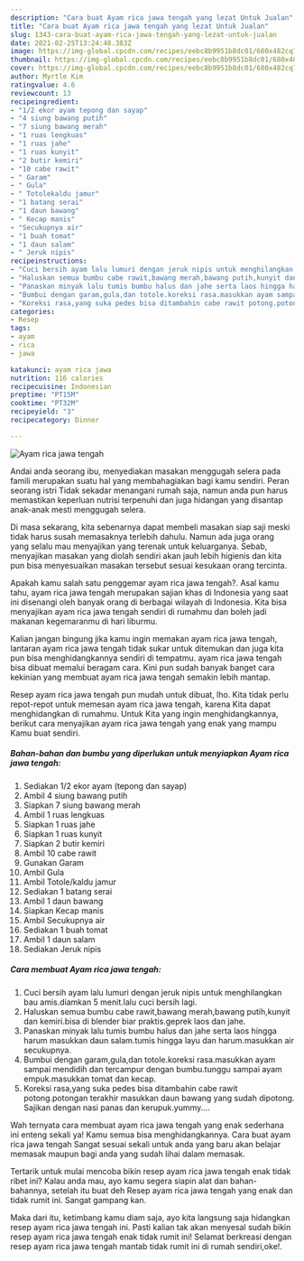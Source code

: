 ```yaml
---
description: "Cara buat Ayam rica jawa tengah yang lezat Untuk Jualan"
title: "Cara buat Ayam rica jawa tengah yang lezat Untuk Jualan"
slug: 1343-cara-buat-ayam-rica-jawa-tengah-yang-lezat-untuk-jualan
date: 2021-02-25T13:24:48.383Z
image: https://img-global.cpcdn.com/recipes/eebc8b9951b8dc01/680x482cq70/ayam-rica-jawa-tengah-foto-resep-utama.jpg
thumbnail: https://img-global.cpcdn.com/recipes/eebc8b9951b8dc01/680x482cq70/ayam-rica-jawa-tengah-foto-resep-utama.jpg
cover: https://img-global.cpcdn.com/recipes/eebc8b9951b8dc01/680x482cq70/ayam-rica-jawa-tengah-foto-resep-utama.jpg
author: Myrtle Kim
ratingvalue: 4.6
reviewcount: 13
recipeingredient:
- "1/2 ekor ayam tepong dan sayap"
- "4 siung bawang putih"
- "7 siung bawang merah"
- "1 ruas lengkuas"
- "1 ruas jahe"
- "1 ruas kunyit"
- "2 butir kemiri"
- "10 cabe rawit"
- " Garam"
- " Gula"
- " Totolekaldu jamur"
- "1 batang serai"
- "1 daun bawang"
- " Kecap manis"
- "Secukupnya air"
- "1 buah tomat"
- "1 daun salam"
- " Jeruk nipis"
recipeinstructions:
- "Cuci bersih ayam lalu lumuri dengan jeruk nipis untuk menghilangkan bau amis.diamkan 5 menit.lalu cuci bersih lagi."
- "Haluskan semua bumbu cabe rawit,bawang merah,bawang putih,kunyit dan kemiri.bisa di blender biar praktis.geprek laos dan jahe."
- "Panaskan minyak lalu tumis bumbu halus dan jahe serta laos hingga harum masukkan daun salam.tumis hingga layu dan harum.masukkan air secukupnya."
- "Bumbui dengan garam,gula,dan totole.koreksi rasa.masukkan ayam sampai mendidih dan tercampur dengan bumbu.tunggu sampai ayam empuk.masukkan tomat dan kecap."
- "Koreksi rasa,yang suka pedes bisa ditambahin cabe rawit potong.potongan terakhir masukkan daun bawang yang sudah dipotong. Sajikan dengan nasi panas dan kerupuk.yummy...."
categories:
- Resep
tags:
- ayam
- rica
- jawa

katakunci: ayam rica jawa 
nutrition: 116 calories
recipecuisine: Indonesian
preptime: "PT15M"
cooktime: "PT32M"
recipeyield: "3"
recipecategory: Dinner

---
```



![Ayam rica jawa tengah](https://img-global.cpcdn.com/recipes/eebc8b9951b8dc01/680x482cq70/ayam-rica-jawa-tengah-foto-resep-utama.jpg)

Andai anda seorang ibu, menyediakan masakan menggugah selera pada famili merupakan suatu hal yang membahagiakan bagi kamu sendiri. Peran seorang istri Tidak sekadar menangani rumah saja, namun anda pun harus memastikan keperluan nutrisi terpenuhi dan juga hidangan yang disantap anak-anak mesti menggugah selera.

Di masa  sekarang, kita sebenarnya dapat membeli masakan siap saji meski tidak harus susah memasaknya terlebih dahulu. Namun ada juga orang yang selalu mau menyajikan yang terenak untuk keluarganya. Sebab, menyajikan masakan yang diolah sendiri akan jauh lebih higienis dan kita pun bisa menyesuaikan masakan tersebut sesuai kesukaan orang tercinta. 



Apakah kamu salah satu penggemar ayam rica jawa tengah?. Asal kamu tahu, ayam rica jawa tengah merupakan sajian khas di Indonesia yang saat ini disenangi oleh banyak orang di berbagai wilayah di Indonesia. Kita bisa menyajikan ayam rica jawa tengah sendiri di rumahmu dan boleh jadi makanan kegemaranmu di hari liburmu.

Kalian jangan bingung jika kamu ingin memakan ayam rica jawa tengah, lantaran ayam rica jawa tengah tidak sukar untuk ditemukan dan juga kita pun bisa menghidangkannya sendiri di tempatmu. ayam rica jawa tengah bisa dibuat memalui beragam cara. Kini pun sudah banyak banget cara kekinian yang membuat ayam rica jawa tengah semakin lebih mantap.

Resep ayam rica jawa tengah pun mudah untuk dibuat, lho. Kita tidak perlu repot-repot untuk memesan ayam rica jawa tengah, karena Kita dapat menghidangkan di rumahmu. Untuk Kita yang ingin menghidangkannya, berikut cara menyajikan ayam rica jawa tengah yang enak yang mampu Kamu buat sendiri.

<!--inarticleads1-->

##### Bahan-bahan dan bumbu yang diperlukan untuk menyiapkan Ayam rica jawa tengah:

1. Sediakan 1/2 ekor ayam (tepong dan sayap)
1. Ambil 4 siung bawang putih
1. Siapkan 7 siung bawang merah
1. Ambil 1 ruas lengkuas
1. Siapkan 1 ruas jahe
1. Siapkan 1 ruas kunyit
1. Siapkan 2 butir kemiri
1. Ambil 10 cabe rawit
1. Gunakan  Garam
1. Ambil  Gula
1. Ambil  Totole/kaldu jamur
1. Sediakan 1 batang serai
1. Ambil 1 daun bawang
1. Siapkan  Kecap manis
1. Ambil Secukupnya air
1. Sediakan 1 buah tomat
1. Ambil 1 daun salam
1. Sediakan  Jeruk nipis




<!--inarticleads2-->

##### Cara membuat Ayam rica jawa tengah:

1. Cuci bersih ayam lalu lumuri dengan jeruk nipis untuk menghilangkan bau amis.diamkan 5 menit.lalu cuci bersih lagi.
1. Haluskan semua bumbu cabe rawit,bawang merah,bawang putih,kunyit dan kemiri.bisa di blender biar praktis.geprek laos dan jahe.
1. Panaskan minyak lalu tumis bumbu halus dan jahe serta laos hingga harum masukkan daun salam.tumis hingga layu dan harum.masukkan air secukupnya.
1. Bumbui dengan garam,gula,dan totole.koreksi rasa.masukkan ayam sampai mendidih dan tercampur dengan bumbu.tunggu sampai ayam empuk.masukkan tomat dan kecap.
1. Koreksi rasa,yang suka pedes bisa ditambahin cabe rawit potong.potongan terakhir masukkan daun bawang yang sudah dipotong. Sajikan dengan nasi panas dan kerupuk.yummy....




Wah ternyata cara membuat ayam rica jawa tengah yang enak sederhana ini enteng sekali ya! Kamu semua bisa menghidangkannya. Cara buat ayam rica jawa tengah Sangat sesuai sekali untuk anda yang baru akan belajar memasak maupun bagi anda yang sudah lihai dalam memasak.

Tertarik untuk mulai mencoba bikin resep ayam rica jawa tengah enak tidak ribet ini? Kalau anda mau, ayo kamu segera siapin alat dan bahan-bahannya, setelah itu buat deh Resep ayam rica jawa tengah yang enak dan tidak rumit ini. Sangat gampang kan. 

Maka dari itu, ketimbang kamu diam saja, ayo kita langsung saja hidangkan resep ayam rica jawa tengah ini. Pasti kalian tak akan menyesal sudah bikin resep ayam rica jawa tengah enak tidak rumit ini! Selamat berkreasi dengan resep ayam rica jawa tengah mantab tidak rumit ini di rumah sendiri,oke!.

